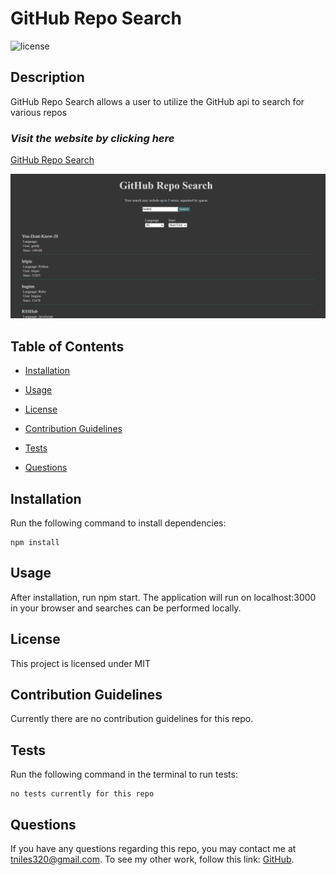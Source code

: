 # GitHub Repo Search

![license](https://img.shields.io/badge/License-MIT-orange)

## Description

GitHub Repo Search allows a user to utilize the GitHub api to search for various repos

### _Visit the website by clicking here_
[GitHub Repo Search](https://tniles320.github.io/github-repo-search/)

![home page screenshot](src/image/ss.png)

## Table of Contents 

* [Installation](#installation)

* [Usage](#usage)

* [License](#license)

* [Contribution Guidelines](#contribution-guidelines)

* [Tests](#tests)

* [Questions](#questions)

## Installation

Run the following command to install dependencies:

```
npm install
```

## Usage

After installation, run npm start. The application will run on localhost:3000 in your browser and searches can be performed locally.

## License

This project is licensed under MIT

## Contribution Guidelines

Currently there are no contribution guidelines for this repo.

## Tests

Run the following command in the terminal to run tests:

```
no tests currently for this repo
```

## Questions

If you have any questions regarding this repo, you may contact me at tniles320@gmail.com. To see my other work, follow this link: [GitHub](https://github.com/tniles320/).
